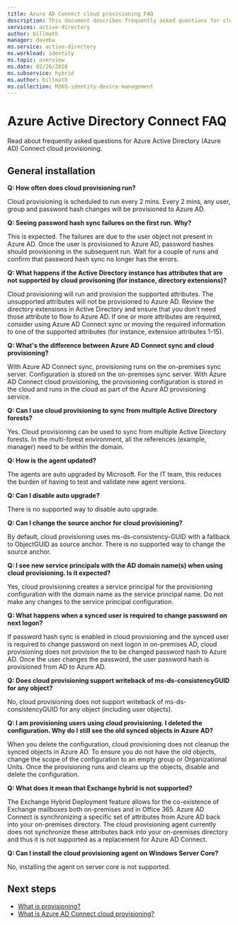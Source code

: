 ```yaml
---
title: Azure AD Connect cloud provisioning FAQ
description: This document describes frequently asked questions for cloud provisioning.
services: active-directory
author: billmath
manager: daveba
ms.service: active-directory
ms.workload: identity
ms.topic: overview
ms.date: 02/26/2020
ms.subservice: hybrid
ms.author: billmath
ms.collection: M365-identity-device-management
---
```

# Azure Active Directory Connect FAQ

Read about frequently asked questions for Azure Active Directory (Azure AD) Connect cloud provisioning.

## General installation

**Q: How often does cloud provisioning run?**

Cloud provisioning is scheduled to run every 2 mins. Every 2 mins, any user, group and password hash changes will be provisioned to Azure AD.

**Q: Seeing password hash sync failures on the first run. Why?**

This is expected. The failures are due to the user object not present in Azure AD. Once the user is provisioned to Azure AD, password hashes should provisioning in the subsequent run. Wait for a couple of runs and confirm that password hash sync no longer has the errors.

**Q: What happens if the Active Directory instance has attributes that are not supported by cloud provisoning (for instance, directory extensions)?**

Cloud provisioning will run and provision the supported attributes. The unsupported attributes will not be provisioned to Azure AD. Review the directory extensions in Active Directory and ensure that you don't need those attribute to flow to Azure AD. If one or more attributes are required, consider using Azure AD Connect sync or moving the required information to one of the supported attributes (for instance, extension attributes 1-15).

**Q: What's the difference between Azure AD Connect sync and cloud provisioning?**

With Azure AD Connect sync, provisioning runs on the on-premises sync server. Configuration is stored on the on-premises sync server. With Azure AD Connect cloud provisioning, the provisioning configuration is stored in the cloud and runs in the cloud as part of the Azure AD provisioning service. 

**Q: Can I use cloud provisioning to sync from multiple Active Directory forests?**

Yes. Cloud provisioning can be used to sync from multiple Active Directory forests. In the multi-forest environment, all the references (example, manager) need to be within the domain.  

**Q: How is the agent updated?**

The agents are auto upgraded by Microsoft. For the IT team, this reduces the burden of having to test and validate new agent versions. 

**Q: Can I disable auto upgrade?**

There is no supported way to disable auto upgrade.

**Q: Can I change the source anchor for cloud provisioning?**

By default, cloud provisioning uses ms-ds-consistency-GUID with a fallback to ObjectGUID as source anchor. There is no supported way to change the source anchor.

**Q: I see new service principals with the AD domain name(s) when using cloud provisioning. Is it expected?**

Yes, cloud provisioning creates a service principal for the provisioning configuration with the domain name as the service principal name. Do not make any changes to the service principal configuration.

**Q: What happens when a synced user is required to change password on next logon?**

If password hash sync is enabled in cloud provisioning and the synced user is required to change password on next logon in on-premises AD, cloud provisioning does not provision the to be changed password hash to Azure AD. Once the user changes the password, the user password hash is provisioned from AD to Azure AD.

**Q: Does cloud provisioning support writeback of ms-ds-consistencyGUID for any object?**

No, cloud provisioning does not support writeback of ms-ds-consistencyGUID for any object (including user objects). 

**Q: I am provisioning users using cloud provisioning. I deleted the configuration. Why do I still see the old synced objects in Azure AD?** 

When you delete the configuration, cloud provisioning does not cleanup the synced objects in Azure AD. To ensure you do not have the old objects, change the scope of the configuration to an empty group or Organizational Units. Once the provisioning runs and cleans up the objects, disable and delete the  configuration. 

**Q:  What does it mean that Exchange hybrid is not supported?**

The Exchange Hybrid Deployment feature allows for the co-existence of Exchange mailboxes both on-premises and in Office 365. Azure AD Connect is synchronizing a specific set of attributes from Azure AD back into your on-premises directory.  The cloud provisioning agent currently does not synchronize these attributes back into your on-premises directory and thus it is not supported as a replacement for Azure AD Connect.

**Q:  Can I install the cloud provisioning agent on Windows Server Core?**

No, installing the agent on server core is not supported.

## Next steps 

- [What is provisioning?](what-is-provisioning.md)
- [What is Azure AD Connect cloud provisioning?](what-is-cloud-provisioning.md)
